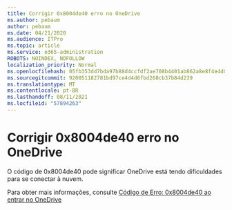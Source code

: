 ```yaml
---
title: Corrigir 0x8004de40 erro no OneDrive
ms.author: pebaum
author: pebaum
ms.date: 04/21/2020
ms.audience: ITPro
ms.topic: article
ms.service: o365-administration
ROBOTS: NOINDEX, NOFOLLOW
localization_priority: Normal
ms.openlocfilehash: 05fb353dd7bda97b88d4ccfdf2ae708b4401ab862a8e8f4e4d0246b75011cad0
ms.sourcegitcommit: 920051182781bd97ce4d4d6fbd268cb37b84d239
ms.translationtype: MT
ms.contentlocale: pt-BR
ms.lasthandoff: 08/11/2021
ms.locfileid: "57894263"
---
```

# <a name="fix-0x8004de40-error-in-onedrive"></a>Corrigir 0x8004de40 erro no OneDrive

O código de 0x8004de40 pode significar OneDrive está tendo dificuldades para se conectar à nuvem. 

Para obter mais informações, consulte [Código de Erro: 0x8004de40 ao entrar no OneDrive](https://docs.microsoft.com/sharepoint/troubleshoot/administration/error-0x8004de40-in-onedrive)